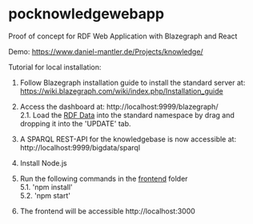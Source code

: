# pocknowledgewebapp
Proof of concept for RDF Web Application with Blazegraph and React

Demo: https://www.daniel-mantler.de/Projects/knowledge/

Tutorial for local installation:

1. Follow Blazegraph installation guide to install the standard server at: https://wiki.blazegraph.com/wiki/index.php/Installation_guide

2. Access the dashboard at: http://localhost:9999/blazegraph/ <br>
	2.1. Load the [RDF Data](https://github.com/dmntlr/pocknowledgewebapp/blob/master/Service.owl) into the standard namespace by drag and dropping it into the 'UPDATE' tab.
3. A SPARQL REST-API for the knowledgebase is now accessible at: http://localhost:9999/bigdata/sparql

4. Install Node.js

5. Run the following commands in the [frontend](https://github.com/dmntlr/pocknowledgewebapp/tree/master/frontend) folder <br>
	5.1. 'npm install' <br>
	5.2. 'npm start' 

6. The frontend will be accessible http://localhost:3000
